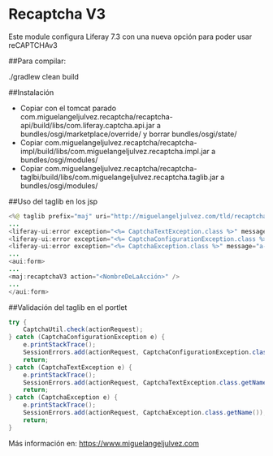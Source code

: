 # Recaptcha V3

Este module configura Liferay 7.3 con una nueva opción para poder usar reCAPTCHAv3

##Para compilar:

./gradlew clean build

##Instalación

- Copiar con el tomcat parado com.miguelangeljulvez.recaptcha/recaptcha-api/build/libs/com.liferay.captcha.api.jar a bundles/osgi/marketplace/override/ y borrar bundles/osgi/state/
- Copiar com.miguelangeljulvez.recaptcha/recaptcha-impl/build/libs/com.miguelangeljulvez.recaptcha.impl.jar a bundles/osgi/modules/
- Copiar com.miguelangeljulvez.recaptcha/recaptcha-taglbi/build/libs/com.miguelangeljulvez.recaptcha.taglib.jar a bundles/osgi/modules/


##Uso del taglib en los jsp
```java
<%@ taglib prefix="maj" uri="http://miguelangeljulvez.com/tld/recaptcha" %>
...
<liferay-ui:error exception="<%= CaptchaTextException.class %>" message="text-verification-failed" />
<liferay-ui:error exception="<%= CaptchaConfigurationException.class %>" message="a-captcha-error-occurred-please-contact-an-administrator" />
<liferay-ui:error exception="<%= CaptchaException.class %>" message="a-captcha-error-occurred-please-contact-an-administrator" />
...
<aui:form>
...
<maj:recaptchaV3 action="<NombreDeLaAcción>" />
...
</aui:form>
```
##Validación del taglib en el portlet
```java
try {
    CaptchaUtil.check(actionRequest);
} catch (CaptchaConfigurationException e) {
    e.printStackTrace();
    SessionErrors.add(actionRequest, CaptchaConfigurationException.class.getName());
    return;
} catch (CaptchaTextException e) {
    e.printStackTrace();
    SessionErrors.add(actionRequest, CaptchaTextException.class.getName());
    return;
} catch (CaptchaException e) {
    e.printStackTrace();
    SessionErrors.add(actionRequest, CaptchaException.class.getName());
    return;
}
```

Más información en: https://www.miguelangeljulvez.com
